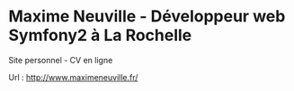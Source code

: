 # Maxime Neuville - Développeur web Symfony2 à La Rochelle
Site personnel - CV en ligne

Url : http://www.maximeneuville.fr/
